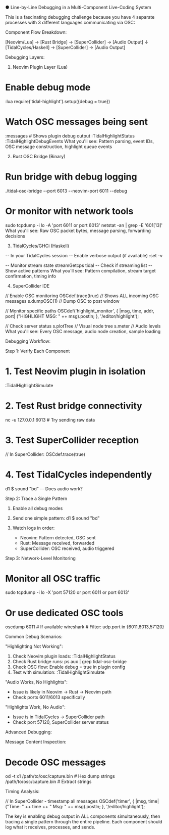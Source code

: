 ● Line-by-Line Debugging in a Multi-Component Live-Coding System

This is a fascinating debugging challenge because you have 4 separate processes
with 3 different languages communicating via OSC:

Component Flow Breakdown:

[Neovim/Lua] → [Rust Bridge] → [SuperCollider] → [Audio Output]
↓
[TidalCycles/Haskell] → [SuperCollider] → [Audio Output]

Debugging Layers:

1. Neovim Plugin Layer (Lua)

# Enable debug mode

:lua require('tidal-highlight').setup({debug = true})

# Watch OSC messages being sent

:messages # Shows plugin debug output
:TidalHighlightStatus
:TidalHighlightDebugEvents
What you'll see: Pattern parsing, event IDs, OSC message construction, highlight
queue events

2. Rust OSC Bridge (Binary)

# Run bridge with debug logging

./tidal-osc-bridge --port 6013 --neovim-port 6011 --debug

# Or monitor with network tools

sudo tcpdump -i lo -A 'port 6011 or port 6013'
netstat -an | grep -E '601[13]'
What you'll see: Raw OSC packet bytes, message parsing, forwarding decisions

3. TidalCycles/GHCi (Haskell)

-- In your TidalCycles session
-- Enable verbose output (if available)
:set -v

-- Monitor stream state
streamGetcps tidal -- Check if streaming
list -- Show active patterns
What you'll see: Pattern compilation, stream target confirmation, timing info

4. SuperCollider IDE

// Enable OSC monitoring
OSCdef.trace(true) // Shows ALL incoming OSC messages
s.dumpOSC(1) // Dump OSC to post window

// Monitor specific paths
OSCdef('highlight_monitor', { |msg, time, addr, port|
("HIGHLIGHT MSG: " ++ msg).postln;
}, '/editor/highlight');

// Check server status
s.plotTree // Visual node tree
s.meter // Audio levels
What you'll see: Every OSC message, audio node creation, sample loading

Debugging Workflow:

Step 1: Verify Each Component

# 1. Test Neovim plugin in isolation

:TidalHighlightSimulate

# 2. Test Rust bridge connectivity

nc -u 127.0.0.1 6013 # Try sending raw data

# 3. Test SuperCollider reception

// In SuperCollider: OSCdef.trace(true)

# 4. Test TidalCycles independently

d1 $ sound "bd" -- Does audio work?

Step 2: Trace a Single Pattern

1. Enable all debug modes
2. Send one simple pattern: d1 $ sound "bd"
3. Watch logs in order:


    - Neovim: Pattern detected, OSC sent
    - Rust: Message received, forwarded
    - SuperCollider: OSC received, audio triggered

Step 3: Network-Level Monitoring

# Monitor all OSC traffic

sudo tcpdump -i lo -X 'port 57120 or port 6011 or port 6013'

# Or use dedicated OSC tools

oscdump 6011 # If available
wireshark # Filter: udp.port in {6011,6013,57120}

Common Debug Scenarios:

"Highlighting Not Working":

1. Check Neovim plugin loads: :TidalHighlightStatus
2. Check Rust bridge runs: ps aux | grep tidal-osc-bridge
3. Check OSC flow: Enable debug = true in plugin config
4. Test with simulation: :TidalHighlightSimulate

"Audio Works, No Highlights":

- Issue is likely in Neovim → Rust → Neovim path
- Check ports 6011/6013 specifically

"Highlights Work, No Audio":

- Issue is in TidalCycles → SuperCollider path
- Check port 57120, SuperCollider server status

Advanced Debugging:

Message Content Inspection:

# Decode OSC messages

od -t x1 /path/to/osc/capture.bin # Hex dump
strings /path/to/osc/capture.bin # Extract strings

Timing Analysis:

// In SuperCollider - timestamp all messages
OSCdef('timer', { |msg, time|
("Time: " ++ time ++ " Msg: " ++ msg).postln;
}, '/editor/highlight');

The key is enabling debug output in ALL components simultaneously, then tracing
a single pattern through the entire pipeline. Each component should log what it
receives, processes, and sends.
